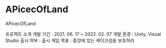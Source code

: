 # APicecOfLand
APicecOfLand

프로젝트 소개
개발 기간 : 2021. 06. 17 ~ 2022. 02. 07
개발 환경 : Unity, Visual Studio
출시 여부 : 출시
게임 목표 : 중앙에 있는 케이크성을 보호하라
